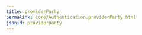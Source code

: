 ```yaml
---
title: providerParty
permalink: core/Authentication.providerParty.html
jsonid: providerparty
---
```

